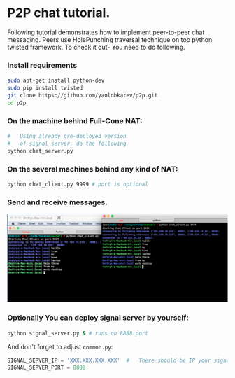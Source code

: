 # P2P chat tutorial.

  Following tutorial demonstrates how
to implement peer-to-peer chat messaging.
Peers use HolePunching traversal technique
on top python twisted framework.
  To check it out- You need to do following.

###   Install requirements
```bash
sudo apt-get install python-dev
sudo pip install twisted
git clone https://github.com/yanlobkarev/p2p.git
cd p2p
```

###   On the machine behind Full-Cone NAT:
```bash
#   Using already pre-deployed version
#   of signal server, do the following
python chat_server.py
```

###   On the several machines behind any kind of NAT:
```bash
python chat_client.py 9999 # port is optional
```

###   Send and receive messages.
![](https://raw.githubusercontent.com/yanlobkarev/p2p/master/chat.png "chat between work & home computers")

###   Optionally You can deploy signal server by yourself:
```bash
python signal_server.py & # runs on 8888 port
```
And don't forget to adjust `common.py`:
```python
SIGNAL_SERVER_IP = 'XXX.XXX.XXX.XXX'  #   There should be IP your signal server
SIGNAL_SERVER_PORT = 8888
```


